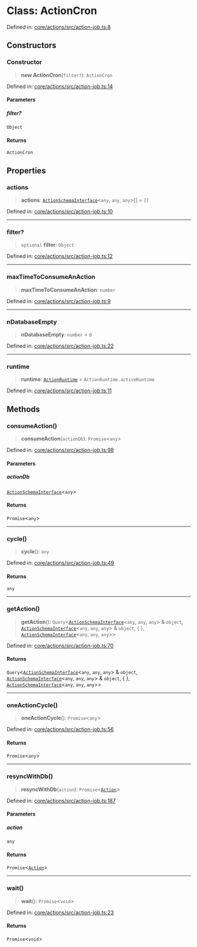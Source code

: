 # Class: ActionCron

Defined in: [core/actions/src/action-job.ts:8](https://github.com/LaWebcapsule/orbits/blob/c4befb32b2d934358ccc272f7a69227913bbc4a1/core/actions/src/action-job.ts#L8)

## Constructors

### Constructor

> **new ActionCron**(`filter?`): `ActionCron`

Defined in: [core/actions/src/action-job.ts:14](https://github.com/LaWebcapsule/orbits/blob/c4befb32b2d934358ccc272f7a69227913bbc4a1/core/actions/src/action-job.ts#L14)

#### Parameters

##### filter?

`Object`

#### Returns

`ActionCron`

## Properties

### actions

> **actions**: [`ActionSchemaInterface`](../interfaces/ActionSchemaInterface.md)\<`any`, `any`, `any`\>[] = `[]`

Defined in: [core/actions/src/action-job.ts:10](https://github.com/LaWebcapsule/orbits/blob/c4befb32b2d934358ccc272f7a69227913bbc4a1/core/actions/src/action-job.ts#L10)

***

### filter?

> `optional` **filter**: `Object`

Defined in: [core/actions/src/action-job.ts:12](https://github.com/LaWebcapsule/orbits/blob/c4befb32b2d934358ccc272f7a69227913bbc4a1/core/actions/src/action-job.ts#L12)

***

### maxTimeToConsumeAnAction

> **maxTimeToConsumeAnAction**: `number`

Defined in: [core/actions/src/action-job.ts:9](https://github.com/LaWebcapsule/orbits/blob/c4befb32b2d934358ccc272f7a69227913bbc4a1/core/actions/src/action-job.ts#L9)

***

### nDatabaseEmpty

> **nDatabaseEmpty**: `number` = `0`

Defined in: [core/actions/src/action-job.ts:22](https://github.com/LaWebcapsule/orbits/blob/c4befb32b2d934358ccc272f7a69227913bbc4a1/core/actions/src/action-job.ts#L22)

***

### runtime

> **runtime**: [`ActionRuntime`](ActionRuntime.md) = `ActionRuntime.activeRuntime`

Defined in: [core/actions/src/action-job.ts:11](https://github.com/LaWebcapsule/orbits/blob/c4befb32b2d934358ccc272f7a69227913bbc4a1/core/actions/src/action-job.ts#L11)

## Methods

### consumeAction()

> **consumeAction**(`actionDb`): `Promise`\<`any`\>

Defined in: [core/actions/src/action-job.ts:98](https://github.com/LaWebcapsule/orbits/blob/c4befb32b2d934358ccc272f7a69227913bbc4a1/core/actions/src/action-job.ts#L98)

#### Parameters

##### actionDb

[`ActionSchemaInterface`](../interfaces/ActionSchemaInterface.md)\<`any`\>

#### Returns

`Promise`\<`any`\>

***

### cycle()

> **cycle**(): `any`

Defined in: [core/actions/src/action-job.ts:49](https://github.com/LaWebcapsule/orbits/blob/c4befb32b2d934358ccc272f7a69227913bbc4a1/core/actions/src/action-job.ts#L49)

#### Returns

`any`

***

### getAction()

> **getAction**(): `Query`\<[`ActionSchemaInterface`](../interfaces/ActionSchemaInterface.md)\<`any`, `any`, `any`\> & `object`, [`ActionSchemaInterface`](../interfaces/ActionSchemaInterface.md)\<`any`, `any`, `any`\> & `object`, \{ \}, [`ActionSchemaInterface`](../interfaces/ActionSchemaInterface.md)\<`any`, `any`, `any`\>\>

Defined in: [core/actions/src/action-job.ts:70](https://github.com/LaWebcapsule/orbits/blob/c4befb32b2d934358ccc272f7a69227913bbc4a1/core/actions/src/action-job.ts#L70)

#### Returns

`Query`\<[`ActionSchemaInterface`](../interfaces/ActionSchemaInterface.md)\<`any`, `any`, `any`\> & `object`, [`ActionSchemaInterface`](../interfaces/ActionSchemaInterface.md)\<`any`, `any`, `any`\> & `object`, \{ \}, [`ActionSchemaInterface`](../interfaces/ActionSchemaInterface.md)\<`any`, `any`, `any`\>\>

***

### oneActionCycle()

> **oneActionCycle**(): `Promise`\<`any`\>

Defined in: [core/actions/src/action-job.ts:56](https://github.com/LaWebcapsule/orbits/blob/c4befb32b2d934358ccc272f7a69227913bbc4a1/core/actions/src/action-job.ts#L56)

#### Returns

`Promise`\<`any`\>

***

### resyncWithDb()

> **resyncWithDb**(`action`): `Promise`\<[`Action`](Action.md)\>

Defined in: [core/actions/src/action-job.ts:187](https://github.com/LaWebcapsule/orbits/blob/c4befb32b2d934358ccc272f7a69227913bbc4a1/core/actions/src/action-job.ts#L187)

#### Parameters

##### action

`any`

#### Returns

`Promise`\<[`Action`](Action.md)\>

***

### wait()

> **wait**(): `Promise`\<`void`\>

Defined in: [core/actions/src/action-job.ts:23](https://github.com/LaWebcapsule/orbits/blob/c4befb32b2d934358ccc272f7a69227913bbc4a1/core/actions/src/action-job.ts#L23)

#### Returns

`Promise`\<`void`\>
